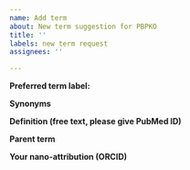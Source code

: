```yaml
---
name: Add term
about: New term suggestion for PBPKO
title: ''
labels: new term request
assignees: ''

---
```


**Preferred term label:**


**Synonyms**


**Definition (free text, please give PubMed ID)**


**Parent term**


**Your nano-attribution (ORCID)**
